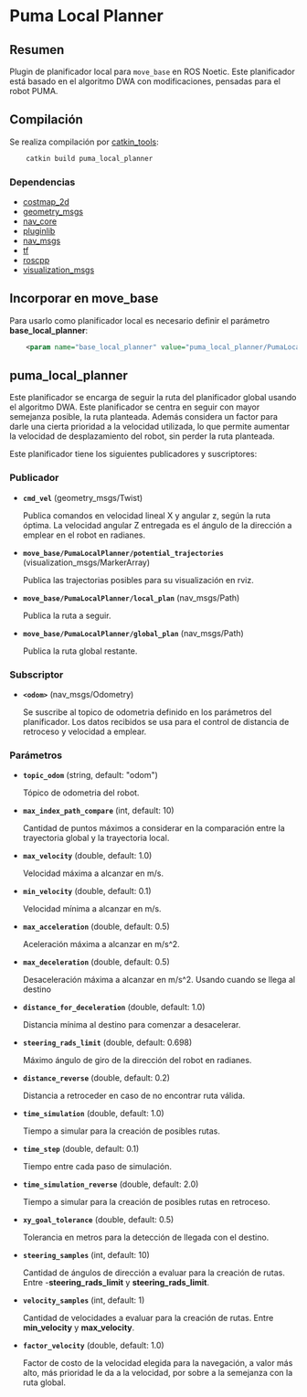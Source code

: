 # Puma Local Planner

## Resumen

Plugin de planificador local para `move_base` en ROS Noetic. Este planificador está basado en el algoritmo DWA con modificaciones, pensadas para el robot PUMA.

## Compilación

Se realiza compilación por [catkin_tools](https://catkin-tools.readthedocs.io/en/latest/):

```bash
    catkin build puma_local_planner
```

### Dependencias

- [costmap_2d](http://wiki.ros.org/costmap_2d)
- [geometry_msgs](http://wiki.ros.org/geometry_msgs)
- [nav_core](http://wiki.ros.org/nav_core)
- [pluginlib](http://wiki.ros.org/pluginlib)
- [nav_msgs](http://wiki.ros.org/nav_msgs)
- [tf](http://wiki.ros.org/tf)
- [roscpp](http://wiki.ros.org/roscpp)
- [visualization_msgs](http://wiki.ros.org/visualization_msgs)
  
## Incorporar en move_base

Para usarlo como planificador local es necesario definir el parámetro **base_local_planner**:

```xml
    <param name="base_local_planner" value="puma_local_planner/PumaLocalPlanner" /> 
```

## puma_local_planner

Este planificador se encarga de seguir la ruta del planificador global usando el algoritmo DWA. Este planificador se centra en seguir con mayor semejanza posible, la ruta planteada. Además considera un factor para darle una cierta prioridad a la velocidad utilizada, lo que permite aumentar la velocidad de desplazamiento del robot, sin perder la ruta planteada.

Este planificador tiene los siguientes publicadores y suscriptores:

### Publicador

- **`cmd_vel`** (geometry_msgs/Twist)

  Publica comandos en velocidad lineal X y angular z, según la ruta óptima. La velocidad angular Z entregada es el ángulo de la dirección a emplear en el robot en radianes.

- **`move_base/PumaLocalPlanner/potential_trajectories`** (visualization_msgs/MarkerArray)
  
  Publica las trajectorias posibles para su visualización en rviz.

- **`move_base/PumaLocalPlanner/local_plan`** (nav_msgs/Path)
  
  Publica la ruta a seguir.

- **`move_base/PumaLocalPlanner/global_plan`** (nav_msgs/Path)
  
  Publica la ruta global restante.

### Subscriptor

- **`<odom>`** (nav_msgs/Odometry)

  Se suscribe al topico de odometria definido en los parámetros del planificador. Los datos recibidos se usa para el control de distancia de retroceso y velocidad a emplear.

### Parámetros

- **`topic_odom`** (string, default: "odom")

  Tópico de odometria del robot.

- **`max_index_path_compare`** (int, default: 10)

  Cantidad de puntos máximos a considerar en la comparación entre la trayectoria global y la trayectoria local.

- **`max_velocity`** (double, default: 1.0)

  Velocidad máxima a alcanzar en m/s.

- **`min_velocity`** (double, default: 0.1)

  Velocidad mínima a alcanzar en m/s.

- **`max_acceleration`** (double, default: 0.5)
  
  Aceleración máxima a alcanzar en m/s^2.

- **`max_deceleration`** (double, default: 0.5)
  
  Desaceleración máxima a alcanzar en m/s^2. Usando cuando se llega al destino

- **`distance_for_deceleration`** (double, default: 1.0)

  Distancia mínima al destino para comenzar a desacelerar.

- **`steering_rads_limit`** (double, default: 0.698)

  Máximo ángulo de giro de la dirección del robot en radianes.

- **`distance_reverse`** (double, default: 0.2)

  Distancia a retroceder en caso de no encontrar ruta válida.

- **`time_simulation`** (double, default: 1.0)

  Tiempo a simular para la creación de posibles rutas.

- **`time_step`** (double, default: 0.1)

  Tiempo entre cada paso de simulación.

- **`time_simulation_reverse`** (double, default: 2.0)

  Tiempo a simular para la creación de posibles rutas en retroceso.

- **`xy_goal_tolerance`** (double, default: 0.5)

  Tolerancia en metros para la detección de llegada con el destino.

- **`steering_samples`** (int, default: 10) 

  Cantidad de ángulos de dirección a evaluar para la creación de rutas. Entre -**steering_rads_limit** y **steering_rads_limit**.

- **`velocity_samples`** (int, default: 1)

  Cantidad de velocidades a evaluar para la creación de rutas. Entre **min_velocity** y **max_velocity**.

- **`factor_velocity`** (double, default: 1.0)

  Factor de costo de la velocidad elegida para la navegación, a valor más alto, más prioridad le da a la velocidad, por sobre a la semejanza con la ruta global.
